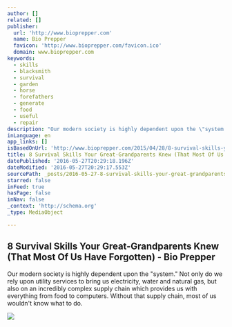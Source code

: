 ```yaml
---
author: []
related: []
publisher:
  url: 'http://www.bioprepper.com'
  name: Bio Prepper
  favicon: 'http://www.bioprepper.com/favicon.ico'
  domain: www.bioprepper.com
keywords:
  - skills
  - blacksmith
  - survival
  - garden
  - horse
  - forefathers
  - generate
  - food
  - useful
  - repair
description: "Our modern society is highly dependent upon the \"system.\" Not only do we rely upon utility services to bring us electricity, water and natural gas, but also on an incredibly complex supply chain which provides us with everything from food to computers. Without that supply chain, most of us wouldn't know what to do."
inLanguage: en
app_links: []
isBasedOnUrl: 'http://www.bioprepper.com/2015/04/28/8-survival-skills-your-great-grandparents-knew-that-most-of-us-have-forgotten/'
title: 8 Survival Skills Your Great-Grandparents Knew (That Most Of Us Have Forgotten) - Bio Prepper
datePublished: '2016-05-27T20:29:18.196Z'
dateModified: '2016-05-27T20:29:17.553Z'
sourcePath: _posts/2016-05-27-8-survival-skills-your-great-grandparents-knew-that-most-of.md
starred: false
inFeed: true
hasPage: false
inNav: false
_context: 'http://schema.org'
_type: MediaObject

---
```

<article style=""><h1>8 Survival Skills Your Great-Grandparents Knew (That Most Of Us Have Forgotten) - Bio Prepper</h1><p>Our modern society is highly dependent upon the "system." Not only do we rely upon utility services to bring us electricity, water and natural gas, but also on an incredibly complex supply chain which provides us with everything from food to computers. Without that supply chain, most of us wouldn't know what to do.</p><img src="http://www.bioprepper.com/wp-content/uploads/2015/04/homestead-bw-cbhistoryDOTwordpressDOTcom.jpg" /></article>